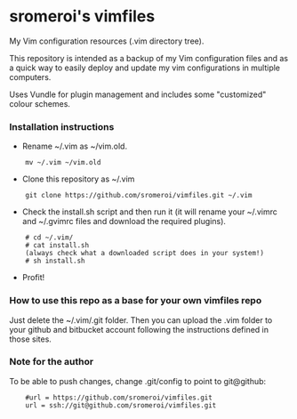 # sromeroi's vimfiles

My Vim configuration resources (.vim directory tree).

This repository is intended as a backup of my Vim configuration files and as
a quick way to easily deploy and update my vim configurations in multiple
computers.

Uses Vundle for plugin management and includes some "customized" colour schemes.

### Installation instructions

* Rename ~/.vim as ~/vim.old.

```
    mv ~/.vim ~/vim.old
```

* Clone this repository as ~/.vim

```
    git clone https://github.com/sromeroi/vimfiles.git ~/.vim
```

* Check the install.sh script and then run it (it will rename your ~/.vimrc and ~/.gvimrc files and download the required plugins).

```
    # cd ~/.vim/
    # cat install.sh 
    (always check what a downloaded script does in your system!)
    # sh install.sh
```
* Profit!


### How to use this repo as a base for your own vimfiles repo

Just delete the ~/.vim/.git folder. Then you can upload the .vim folder to your github and bitbucket account following the instructions defined in those sites.

### Note for the author

To be able to push changes, change .git/config to point to git@github:

```
    #url = https://github.com/sromeroi/vimfiles.git
    url = ssh://git@github.com/sromeroi/vimfiles.git
```

